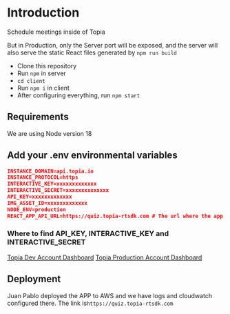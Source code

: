 # Introduction

Schedule meetings inside of Topia

But in Production, only the Server port will be exposed, and the server will also serve the static React files generated by `npm run build`

- Clone this repository
- Run `npm` in server
- `cd client`
- Run `npm i` in client
- After configuring everything, run `npm start`

## Requirements

We are using Node version 18

## Add your .env environmental variables

```json
INSTANCE_DOMAIN=api.topia.io
INSTANCE_PROTOCOL=https
INTERACTIVE_KEY=xxxxxxxxxxxxx
INTERACTIVE_SECRET=xxxxxxxxxxxxxx
API_KEY=xxxxxxxxxxxxx
IMG_ASSET_ID=xxxxxxxxxxxxx
NODE_ENV=production
REACT_APP_API_URL=https://quiz.topia-rtsdk.com # The url where the app is deployed
```

### Where to find API_KEY, INTERACTIVE_KEY and INTERACTIVE_SECRET

[Topia Dev Account Dashboard](https://dev.topia.io/t/dashboard/integrations)
[Topia Production Account Dashboard](https://topia.io/t/dashboard/integrations)

## Deployment

Juan Pablo deployed the APP to AWS and we have logs and cloudwatch configured there.
The link is`https://quiz.topia-rtsdk.com`
